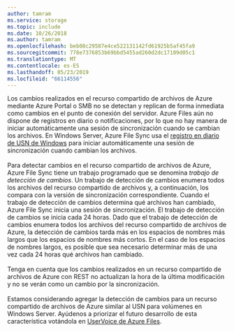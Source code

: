 ```yaml
---
author: tamram
ms.service: storage
ms.topic: include
ms.date: 10/26/2018
ms.author: tamram
ms.openlocfilehash: beb08c29587e4ce522131142fd61925b5af45fa9
ms.sourcegitcommit: 778e7376853b69bbd5455ad260d2dc17109d05c1
ms.translationtype: MT
ms.contentlocale: es-ES
ms.lasthandoff: 05/23/2019
ms.locfileid: "66114556"
---
```

Los cambios realizados en el recurso compartido de archivos de Azure mediante Azure Portal o SMB no se detectan y replican de forma inmediata como cambios en el punto de conexión del servidor. Azure Files aún no dispone de registros en diario o notificaciones, por lo que no hay manera de iniciar automáticamente una sesión de sincronización cuando se cambian los archivos. En Windows Server, Azure File Sync usa el [registro en diario de USN de Windows](https://msdn.microsoft.com/library/windows/desktop/aa363798.aspx) para iniciar automáticamente una sesión de sincronización cuando cambian los archivos.<br /><br /> Para detectar cambios en el recurso compartido de archivos de Azure, Azure File Sync tiene un trabajo programado que se denomina *trabajo de detección de cambios*. Un trabajo de detección de cambios enumera todos los archivos del recurso compartido de archivos y, a continuación, los compara con la versión de sincronización correspondiente. Cuando el trabajo de detección de cambios determina qué archivos han cambiado, Azure File Sync inicia una sesión de sincronización. El trabajo de detección de cambios se inicia cada 24 horas. Dado que el trabajo de detección de cambios enumera todos los archivos del recurso compartido de archivos de Azure, la detección de cambios tarda más en los espacios de nombres más largos que los espacios de nombres más cortos. En el caso de los espacios de nombres largos, es posible que sea necesario determinar más de una vez cada 24 horas qué archivos han cambiado.<br /><br />
Tenga en cuenta que los cambios realizados en un recurso compartido de archivos de Azure con REST no actualizan la hora de la última modificación y no se verán como un cambio por la sincronización. <br /><br />
Estamos considerando agregar la detección de cambios para un recurso compartido de archivos de Azure similar al USN para volúmenes en Windows Server. Ayúdenos a priorizar el futuro desarrollo de esta característica votándola en [UserVoice de Azure Files](https://feedback.azure.com/forums/217298-storage/category/180670-files).

